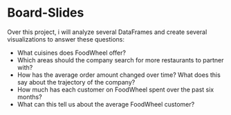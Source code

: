 # Board-Slides
Over this project, i will analyze several DataFrames and create several visualizations to answer these questions:

* What cuisines does FoodWheel offer? 
* Which areas should the company search for more restaurants to partner with?
* How has the average order amount changed over time? What does this say about the trajectory of the company?
* How much has each customer on FoodWheel spent over the past six months? 
* What can this tell us about the average FoodWheel customer?

